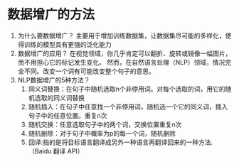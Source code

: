 # 数据增广的方法
1. 为什么要数据增广？
主要用于增加训练数据集，让数据集尽可能的多样化，使得训练的模型具有更强的泛化能力
2. 数据增广的应用？
在视觉领域，你几乎肯定可以翻折、旋转或镜像一幅图片，而不用担心它的标记发生变化。
然而，在自然语言处理（NLP）领域，情况完全不同。改变一个词有可能改变整个句子的意思。
3. NLP数据增广的5种方法？
	1. 同义词替换：在句子中随机选取n个非停用词。对每个选取的词，用它的随机选取的同义词替换
	2. 随机插入：在句子中任意找一个非停用词，随机选一个它的同义词，插入句子中的任意位置。重复n次
	3. 随机交换：任意选取句子中的两个词，交换位置重复n次
	4. 随机删除：对于句子中概率为p的每一个词，随机删除
	5. 回译:指的是将目标语言翻译成另外一种语言再翻译回来的一种方法. （Baidu 翻译 API）